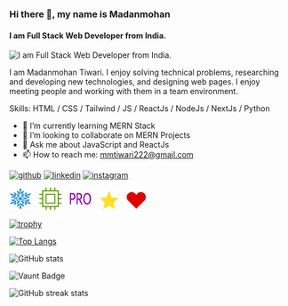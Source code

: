 ### Hi there 👋, my name is Madanmohan
#### I am Full Stack Web Developer from India.
![I am Full Stack Web Developer from India.](https://user-images.githubusercontent.com/38730778/214901429-9a5944da-6de9-484c-ae4c-5f4aa899793c.png)

I am Madanmohan Tiwari. I enjoy solving technical problems, researching and developing new technologies, and designing web pages. I enjoy meeting people and working with them in a team environment.

Skills: HTML / CSS / Tailwind / JS / ReactJs / NodeJs / NextJs / Python

- 🌱 I’m currently learning MERN Stack  
- 👯 I’m looking to collaborate on MERN Projects 
- 💬 Ask me about JavaScript and ReactJs 
- 📫 How to reach me: mmtiwari222@gmail.com 


[<img src='https://cdn.jsdelivr.net/npm/simple-icons@3.0.1/icons/github.svg' alt='github' height='40'>](https://github.com/mmtiwari222)  [<img src='https://cdn.jsdelivr.net/npm/simple-icons@3.0.1/icons/linkedin.svg' alt='linkedin' height='40'>](https://www.linkedin.com/in/madanmohan-tiwari/)  [<img src='https://cdn.jsdelivr.net/npm/simple-icons@3.0.1/icons/instagram.svg' alt='instagram' height='40'>](https://www.instagram.com/mmtiwari_01/)  

<a href='https://archiveprogram.github.com/'><img src='https://raw.githubusercontent.com/acervenky/animated-github-badges/master/assets/acbadge.gif' width='40' height='40'></a> <a href='https://docs.github.com/en/developers'><img src='https://raw.githubusercontent.com/acervenky/animated-github-badges/master/assets/devbadge.gif' width='40' height='40'></a> <a href='https://github.com/pricing'><img src='https://raw.githubusercontent.com/acervenky/animated-github-badges/master/assets/pro.gif' width='40' height='40'></a> <a href='https://stars.github.com/'><img src='https://raw.githubusercontent.com/acervenky/animated-github-badges/master/assets/starbadge.gif' width='35' height='35'></a> <a href='https://docs.github.com/en/github/supporting-the-open-source-community-with-github-sponsors'><img src='https://raw.githubusercontent.com/acervenky/animated-github-badges/master/assets/sponsorbadge.gif' width='35' height='35'></a> 

[![trophy](https://github-profile-trophy.vercel.app/?username=mmtiwari222)](https://github.com/ryo-ma/github-profile-trophy)

[![Top Langs](https://github-readme-stats.vercel.app/api/top-langs/?username=mmtiwari222)](https://github.com/anuraghazra/github-readme-stats)

![GitHub stats](https://github-readme-stats.vercel.app/api?username=mmtiwari222&show_icons=true)  

![Vaunt Badge](https://api.vaunt.dev/v1/github/entities/mmtiwari222/contributions?format=svg&private=false)  

![GitHub streak stats](https://streak-stats.demolab.com/?user=mmtiwari222)  


